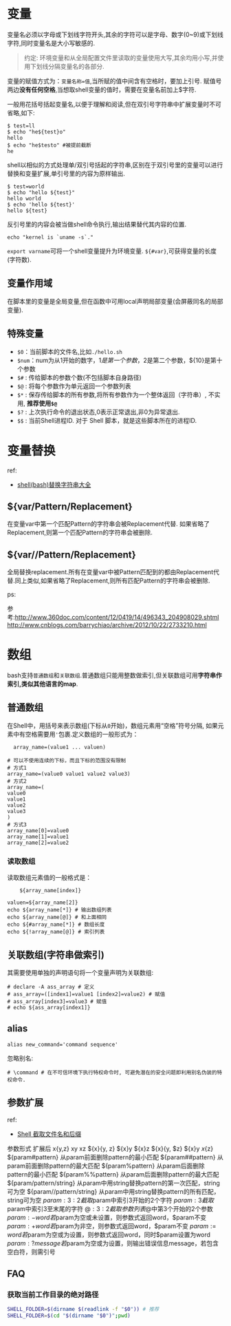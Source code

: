 # 变量

变量名必须以字母或下划线字符开头,其余的字符可以是字母、数字(0~9)或下划线字符,同时变量名是大小写敏感的.

> 约定: 环境变量和从全局配置文件里读取的变量使用大写,其余均用小写,并使用下划线分隔变量名的各部分.

变量的赋值方式为：`变量名称=值`,当所赋的值中间含有空格时，要加上引号.
赋值号两边**没有任何空格**,当想取shell变量的值时，需要在变量名前加上$字符.

一般用花括号括起变量名,以便于理解和阅读,但在双引号字符串中扩展变量时不可省略,如下:

    $ test=ll
    $ echo "he${test}o"
    hello
    $ echo "he$testo" #被提前截断
    he

shell以相似的方式处理单/双引号括起的字符串,区别在于双引号里的变量可以进行替换和变量扩展,单引号里的内容为原样输出.

    $ test=world
    $ echo "hello ${test}"
    hello world
    $ echo 'hello ${test}'
    hello ${test}

反引号里的内容会被当做shell命令执行,输出结果替代其内容的位置.

    echo "kernel is `uname -s`."

`export varname`可将一个shell变量提升为环境变量.
`${#var}`,可获得变量的长度(字符数).

## 变量作用域

在脚本里的变量是全局变量,但在函数中可用local声明局部变量(会屏蔽同名的局部变量).

## 特殊变量

- `$0`：当前脚本的文件名,比如`./hello.sh`
- `$num`：num为从1开始的数字，$1是第一个参数，$2是第二个参数，${10}是第十个参数
- `$#` : 传给脚本的参数个数(不包括脚本自身路径)
- `$@` : 将每个参数作为单元返回一个参数列表
- `$*` : 保存传给脚本的所有参数,将所有参数作为一个整体返回（字符串）, 不实用, **推荐使用`$@`**
- `$?` : 上次执行命令的退出状态,0表示正常退出,非0为异常退出.
- `$$` :  当前Shell进程ID. 对于 Shell 脚本，就是这些脚本所在的进程ID.

# 变量替换
ref:
- [shell(bash)替换字符串大全](https://blog.csdn.net/coraline1991/article/details/120235471)

## ${var/Pattern/Replacement}

在变量var中第一个匹配Pattern的字符串会被Replacement代替. 如果省略了Replacement,则第一个匹配Pattern的字符串会被删除.

## ${var//Pattern/Replacement}
全局替换replacement.所有在变量var中被Pattern匹配到的都由Replacement代替.同上类似,如果省略了Replacement,则所有匹配Pattern的字符串会被删除.


ps:

参考:http://www.360doc.com/content/12/0419/14/496343_204908029.shtml
http://www.cnblogs.com/barrychiao/archive/2012/10/22/2733210.html

# 数组

bash支持`普通数组`和`关联数组`.普通数组只能用整数做索引,但关联数组可用**字符串作索引,类似其他语言的map**.

## 普通数组

在Shell中，用括号来表示数组(下标从`0`开始)，数组元素用“空格”符号分隔, 如果元素中有空格需要用`'`包裹.定义数组的一般形式为：
```shell
  array_name=(value1 ... valuen)
```
```shell
# 可以不使用连续的下标，而且下标的范围没有限制
# 方式1
array_name=(value0 value1 value2 value3)
# 方式2
array_name=(
value0
value1
value2
value3
)
# 方式3
array_name[0]=value0
array_name[1]=value1
array_name[2]=value2
```

### 读取数组

读取数组元素值的一般格式是：
```shell
    ${array_name[index]}
```
```shell
valuen=${array_name[2]}
echo ${array_name[*]} # 输出数组列表
echo ${array_name[@]} # 和上面相同
echo ${#array_name[*]} # 数组长度
echo ${!array_name[@]} # 索引列表
```

## 关联数组(字符串做索引)

其需要使用单独的声明语句将一个变量声明为关联数组:

    # declare -A ass_array # 定义
    # ass_array=([index1]=value1 [index2]=value2) # 赋值
    # ass_array[index3]=value3 # 赋值
    # echo ${ass_array[index1]}

## alias
```
alias new_command='command sequence'
```

忽略别名:
```
# \command # 在不可信环境下执行特权命令时, 可避免潜在的安全问题即利用别名伪装的特权命令.
```

## 参数扩展
ref:
- [Shell 截取文件名和后缀](http://zuyunfei.com/2016/03/23/Shell-Truncate-File-Extension/)

参数形式    扩展后
x{y,z}  xy xz
${x}{y, z}  ${x}y ${x}z
${x}{y, $z}     ${x}y ${x}${z}
${param#pattern}    从param前面删除pattern的最小匹配
${param##pattern}   从param前面删除pattern的最大匹配
${param%pattern}    从param后面删除pattern的最小匹配
${param%%pattern}   从param后面删除pattern的最大匹配
${param/pattern/string}     从param中用string替换pattern的第一次匹配，string可为空
${param//pattern/string}    从param中用string替换pattern的所有匹配，string可为空
${param:3:2}    截取$param中索引3开始的2个字符
${param:3}  截取$param中索引3至末尾的字符
${@:3:2}    截取参数列表$@中第3个开始的2个参数
${param:-word}  若$param为空或未设置，则参数式返回word，$param不变
${param:+word}  若$param为非空，则参数式返回word，$param不变
${param:=word}  若$param为空或为设置，则参数式返回word，同时$param设置为word
${param:?message}   若$param为空或为设置，则输出错误信息message，若包含空白符，则需引号

## FAQ
### 获取当前工作目录的绝对路径
```bash
SHELL_FOLDER=$(dirname $(readlink -f "$0")) # 推荐
SHELL_FOLDER=$(cd "$(dirname "$0")";pwd)
```